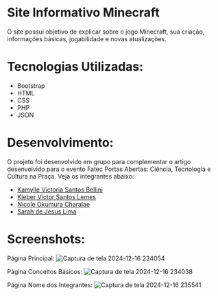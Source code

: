 # Site Informativo Minecraft

O site possui objetivo de explicar sobre o jogo Minecraft, sua criação, informações básicas, jogabilidade e novas atualizações.

# Tecnologias Utilizadas:

- Bootstrap
- HTML
- CSS
- PHP
- JSON

# Desenvolvimento:

O projeto foi desenvolvido em grupo para complementar o artigo desenvolvido para o evento Fatec Portas Abertas: Ciência, Tecnologia e Cultura na Praça. Veja os integrantes abaixo:

- [Kamylle Victoria Santos Bellini](https://github.com/kamyllevictoria)
- [Kleber Victor Santos Lemes](https://github.com/KleberV10)
- [Nicole Okumura Charalae](https://github.com/NicoleCharale)
- [Sarah de Jesus Lima](https://github.com/ImNotSarah)

# Screenshots:

Página Principal:
![Captura de tela 2024-12-16 234054](https://github.com/user-attachments/assets/9e91b2e8-a279-4669-9e73-d43ccb69230d)

Página Conceitos Básicos:
![Captura de tela 2024-12-16 234038](https://github.com/user-attachments/assets/bfd7a827-537b-4dfa-bd68-74a43fb63f7e)

Página Nome dos Integrantes:
![Captura de tela 2024-12-16 235541](https://github.com/user-attachments/assets/56848eaa-b1df-4980-92c4-f09747dde8c2)
